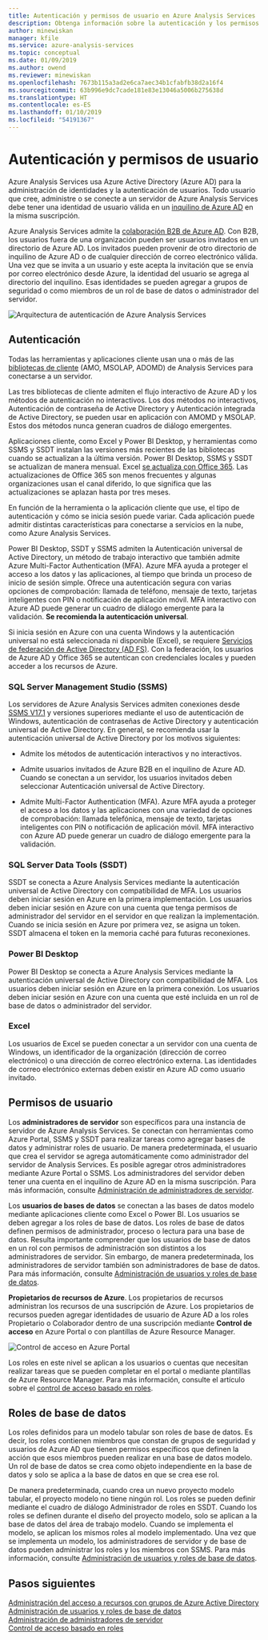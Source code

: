 ```yaml
---
title: Autenticación y permisos de usuario en Azure Analysis Services | Microsoft Docs
description: Obtenga información sobre la autenticación y los permisos de usuario en Azure Analysis Services.
author: minewiskan
manager: kfile
ms.service: azure-analysis-services
ms.topic: conceptual
ms.date: 01/09/2019
ms.author: owend
ms.reviewer: minewiskan
ms.openlocfilehash: 7673b115a3ad2e6ca7aec34b1cfabfb38d2a16f4
ms.sourcegitcommit: 63b996e9dc7cade181e83e13046a5006b275638d
ms.translationtype: HT
ms.contentlocale: es-ES
ms.lasthandoff: 01/10/2019
ms.locfileid: "54191367"
---
```

# <a name="authentication-and-user-permissions"></a>Autenticación y permisos de usuario

Azure Analysis Services usa Azure Active Directory (Azure AD) para la administración de identidades y la autenticación de usuarios. Todo usuario que cree, administre o se conecte a un servidor de Azure Analysis Services debe tener una identidad de usuario válida en un [inquilino de Azure AD](../active-directory/fundamentals/active-directory-administer.md) en la misma suscripción.

Azure Analysis Services admite la [colaboración B2B de Azure AD](../active-directory/active-directory-b2b-what-is-azure-ad-b2b.md). Con B2B, los usuarios fuera de una organización pueden ser usuarios invitados en un directorio de Azure AD. Los invitados pueden provenir de otro directorio de inquilino de Azure AD o de cualquier dirección de correo electrónico válida. Una vez que se invita a un usuario y este acepta la invitación que se envía por correo electrónico desde Azure, la identidad del usuario se agrega al directorio del inquilino. Esas identidades se pueden agregar a grupos de seguridad o como miembros de un rol de base de datos o administrador del servidor.

![Arquitectura de autenticación de Azure Analysis Services](./media/analysis-services-manage-users/aas-manage-users-arch.png)

## <a name="authentication"></a>Autenticación

Todas las herramientas y aplicaciones cliente usan una o más de las [bibliotecas de cliente](analysis-services-data-providers.md) (AMO, MSOLAP, ADOMD) de Analysis Services para conectarse a un servidor. 

Las tres bibliotecas de cliente admiten el flujo interactivo de Azure AD y los métodos de autenticación no interactivos. Los dos métodos no interactivos, Autenticación de contraseña de Active Directory y Autenticación integrada de Active Directory, se pueden usar en aplicación con AMOMD y MSOLAP. Estos dos métodos nunca generan cuadros de diálogo emergentes.

Aplicaciones cliente, como Excel y Power BI Desktop, y herramientas como SSMS y SSDT instalan las versiones más recientes de las bibliotecas cuando se actualizan a la última versión. Power BI Desktop, SSMS y SSDT se actualizan de manera mensual. Excel [se actualiza con Office 365](https://support.office.com/article/When-do-I-get-the-newest-features-in-Office-2016-for-Office-365-da36192c-58b9-4bc9-8d51-bb6eed468516). Las actualizaciones de Office 365 son menos frecuentes y algunas organizaciones usan el canal diferido, lo que significa que las actualizaciones se aplazan hasta por tres meses.

En función de la herramienta o la aplicación cliente que use, el tipo de autenticación y cómo se inicia sesión puede variar. Cada aplicación puede admitir distintas características para conectarse a servicios en la nube, como Azure Analysis Services.

Power BI Desktop, SSDT y SSMS admiten la Autenticación universal de Active Directory, un método de trabajo interactivo que también admite Azure Multi-Factor Authentication (MFA). Azure MFA ayuda a proteger el acceso a los datos y las aplicaciones, al tiempo que brinda un proceso de inicio de sesión simple. Ofrece una autenticación segura con varias opciones de comprobación: llamada de teléfono, mensaje de texto, tarjetas inteligentes con PIN o notificación de aplicación móvil. MFA interactivo con Azure AD puede generar un cuadro de diálogo emergente para la validación. **Se recomienda la autenticación universal**.

Si inicia sesión en Azure con una cuenta Windows y la autenticación universal no está seleccionada ni disponible (Excel), se requiere [Servicios de federación de Active Directory (AD FS)](../active-directory/hybrid/how-to-connect-fed-azure-adfs.md). Con la federación, los usuarios de Azure AD y Office 365 se autentican con credenciales locales y pueden acceder a los recursos de Azure.

### <a name="sql-server-management-studio-ssms"></a>SQL Server Management Studio (SSMS)

Los servidores de Azure Analysis Services admiten conexiones desde [SSMS V17.1](https://docs.microsoft.com/sql/ssms/download-sql-server-management-studio-ssms) y versiones superiores mediante el uso de autenticación de Windows, autenticación de contraseñas de Active Directory y autenticación universal de Active Directory. En general, se recomienda usar la autenticación universal de Active Directory por los motivos siguientes:

*  Admite los métodos de autenticación interactivos y no interactivos.

*  Admite usuarios invitados de Azure B2B en el inquilino de Azure AD. Cuando se conectan a un servidor, los usuarios invitados deben seleccionar Autenticación universal de Active Directory.

*  Admite Multi-Factor Authentication (MFA). Azure MFA ayuda a proteger el acceso a los datos y las aplicaciones con una variedad de opciones de comprobación: llamada telefónica, mensaje de texto, tarjetas inteligentes con PIN o notificación de aplicación móvil. MFA interactivo con Azure AD puede generar un cuadro de diálogo emergente para la validación.

### <a name="sql-server-data-tools-ssdt"></a>SQL Server Data Tools (SSDT)

SSDT se conecta a Azure Analysis Services mediante la autenticación universal de Active Directory con compatibilidad de MFA. Los usuarios deben iniciar sesión en Azure en la primera implementación. Los usuarios deben iniciar sesión en Azure con una cuenta que tenga permisos de administrador del servidor en el servidor en que realizan la implementación. Cuando se inicia sesión en Azure por primera vez, se asigna un token. SSDT almacena el token en la memoria caché para futuras reconexiones.

### <a name="power-bi-desktop"></a>Power BI Desktop

Power BI Desktop se conecta a Azure Analysis Services mediante la autenticación universal de Active Directory con compatibilidad de MFA. Los usuarios deben iniciar sesión en Azure en la primera conexión. Los usuarios deben iniciar sesión en Azure con una cuenta que esté incluida en un rol de base de datos o administrador del servidor.

### <a name="excel"></a>Excel

Los usuarios de Excel se pueden conectar a un servidor con una cuenta de Windows, un identificador de la organización (dirección de correo electrónico) o una dirección de correo electrónico externa. Las identidades de correo electrónico externas deben existir en Azure AD como usuario invitado.

## <a name="user-permissions"></a>Permisos de usuario

Los **administradores de servidor** son específicos para una instancia de servidor de Azure Analysis Services. Se conectan con herramientas como Azure Portal, SSMS y SSDT para realizar tareas como agregar bases de datos y administrar roles de usuario. De manera predeterminada, el usuario que crea el servidor se agrega automáticamente como administrador del servidor de Analysis Services. Es posible agregar otros administradores mediante Azure Portal o SSMS. Los administradores del servidor deben tener una cuenta en el inquilino de Azure AD en la misma suscripción. Para más información, consulte [Administración de administradores de servidor](analysis-services-server-admins.md). 

Los **usuarios de bases de datos** se conectan a las bases de datos modelo mediante aplicaciones cliente como Excel o Power BI. Los usuarios se deben agregar a los roles de base de datos. Los roles de base de datos definen permisos de administrador, proceso o lectura para una base de datos. Resulta importante comprender que los usuarios de base de datos en un rol con permisos de administración son distintos a los administradores de servidor. Sin embargo, de manera predeterminada, los administradores de servidor también son administradores de base de datos. Para más información, consulte [Administración de usuarios y roles de base de datos](analysis-services-database-users.md).

**Propietarios de recursos de Azure**. Los propietarios de recursos administran los recursos de una suscripción de Azure. Los propietarios de recursos pueden agregar identidades de usuario de Azure AD a los roles Propietario o Colaborador dentro de una suscripción mediante **Control de acceso** en Azure Portal o con plantillas de Azure Resource Manager. 

![Control de acceso en Azure Portal](./media/analysis-services-manage-users/aas-manage-users-rbac.png)

Los roles en este nivel se aplican a los usuarios o cuentas que necesitan realizar tareas que se pueden completar en el portal o mediante plantillas de Azure Resource Manager. Para más información, consulte el artículo sobre el [control de acceso basado en roles](../role-based-access-control/overview.md). 

## <a name="database-roles"></a>Roles de base de datos

 Los roles definidos para un modelo tabular son roles de base de datos. Es decir, los roles contienen miembros que constan de grupos de seguridad y usuarios de Azure AD que tienen permisos específicos que definen la acción que esos miembros pueden realizar en una base de datos modelo. Un rol de base de datos se crea como objeto independiente en la base de datos y solo se aplica a la base de datos en que se crea ese rol.   
  
 De manera predeterminada, cuando crea un nuevo proyecto modelo tabular, el proyecto modelo no tiene ningún rol. Los roles se pueden definir mediante el cuadro de diálogo Administrador de roles en SSDT. Cuando los roles se definen durante el diseño del proyecto modelo, solo se aplican a la base de datos del área de trabajo modelo. Cuando se implementa el modelo, se aplican los mismos roles al modelo implementado. Una vez que se implementa un modelo, los administradores de servidor y de base de datos pueden administrar los roles y los miembros con SSMS. Para más información, consulte [Administración de usuarios y roles de base de datos](analysis-services-database-users.md).
  
## <a name="next-steps"></a>Pasos siguientes

[Administración del acceso a recursos con grupos de Azure Active Directory](../active-directory/fundamentals/active-directory-manage-groups.md)   
[Administración de usuarios y roles de base de datos](analysis-services-database-users.md)  
[Administración de administradores de servidor](analysis-services-server-admins.md)  
[Control de acceso basado en roles](../role-based-access-control/overview.md)  